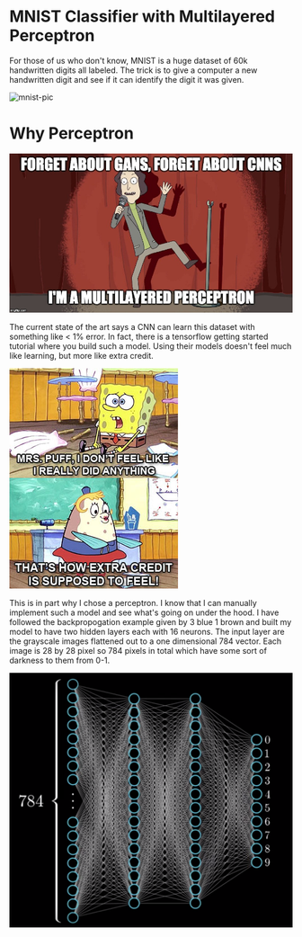 # MNIST Classifier with Multilayered Perceptron
For those of us who don't know, MNIST is a huge dataset of 60k handwritten digits all labeled. The trick is to give a computer a new handwritten digit and see if it can identify the digit it was given.

![mnist-pic](https://upload.wikimedia.org/wikipedia/commons/2/27/MnistExamples.png)

# Why Perceptron

![rick-and-morty-meme](./img/rick-and-morty-meme.jpg)

The current state of the art says a CNN can learn this dataset with something like < 1% error. In fact, there is a tensorflow getting started tutorial where you build such a model. Using their models doesn't feel much like learning, but more like extra credit. 

![spongebob-meme](./img/spongebob-meme.jpg)

This is in part why I chose a perceptron. I know that I can manually implement such a model and see what's going on under the hood. I have followed the backpropogation example given by 3 blue 1 brown and built my model to have two hidden layers each with 16 neurons. The input layer are the grayscale images flattened out to a one dimensional 784 vector. Each image is 28 by 28 pixel so 784 pixels in total which have some sort of darkness to them from 0-1. 

![model-image](./img/model.png)

